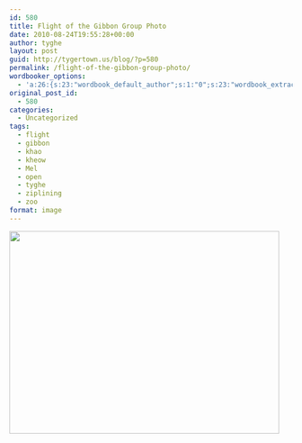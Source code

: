 ```yaml
---
id: 580
title: Flight of the Gibbon Group Photo
date: 2010-08-24T19:55:28+00:00
author: tyghe
layout: post
guid: http://tygertown.us/blog/?p=580
permalink: /flight-of-the-gibbon-group-photo/
wordbooker_options:
  - 'a:26:{s:23:"wordbook_default_author";s:1:"0";s:23:"wordbook_extract_length";s:3:"256";s:24:"wordbook_publish_no_user";s:2:"on";s:27:"wordbooker_like_button_show";s:2:"on";s:21:"wordbooker_like_width";s:3:"250";s:25:"wordbooker_like_share_too";s:2:"on";s:27:"wordbooker_like_button_post";s:2:"on";s:27:"wordbooker_like_button_page";s:2:"on";s:25:"wordbook_fbshare_location";s:3:"top";s:24:"wordbook_fblike_location";s:3:"top";s:22:"wordbook_fblike_action";s:9:"recommend";s:27:"wordbook_fblike_colorscheme";s:4:"dark";s:20:"wordbook_fblike_font";s:5:"arial";s:22:"wordbook_fblike_button";s:12:"button_count";s:21:"wordbook_fblike_faces";s:5:"false";s:18:"wordbook_attribute";s:31:"Posted a new post on their blog";s:29:"wordbook_republish_time_frame";s:2:"10";s:28:"wordbook_republish_time_obey";s:2:"on";s:29:"wordbooker_status_update_text";s:35:": New blog post :  %title% - %link%";s:19:"wordbook_actionlink";s:3:"300";s:32:"wordbook_description_meta_length";s:3:"350";s:20:"wordbook_comment_get";s:2:"on";s:24:"wordbook_comment_approve";s:2:"on";s:21:"wordbook_comment_push";s:2:"on";s:18:"wordbook_page_post";s:4:"-100";s:18:"wordbook_orandpage";s:1:"2";}'
original_post_id:
  - 580
categories:
  - Uncategorized
tags:
  - flight
  - gibbon
  - khao
  - kheow
  - Mel
  - open
  - tyghe
  - ziplining
  - zoo
format: image
---
```

[<img src="http://tygertown.us/blog/wp-content/uploads/2010/08/FlightOfGibbonGroupPhoto.jpg" alt="" title="Group Photo" width="480" height="360" class="aligncenter size-full wp-image-594" />](http://tygertown.us/blog/wp-content/uploads/2010/08/FlightOfGibbonGroupPhoto.jpg)